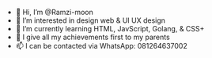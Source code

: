 - 👋 Hi, I’m @Ramzi-moon
- 👀 I’m interested in design web & UI UX design
- 🌱 I’m currently learning HTML, JavScript, Golang, & CSS+
- 💞️ I give all my achievements first to my parents
- 📫 I can be contacted via WhatsApp: 081264637002

<!---
Ramzi-moon/Ramzi-moon is a ✨ special ✨ repository because its `README.md` (this file) appears on your GitHub profile.
You can click the Preview link to take a look at your changes.
--->
